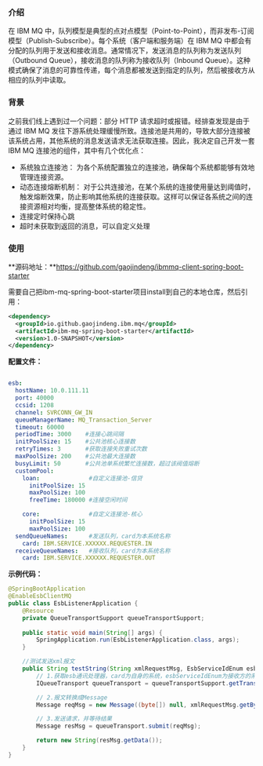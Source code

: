 ### 介绍

在 IBM MQ 中，队列模型是典型的点对点模型（Point-to-Point），而非发布-订阅模型（Publish-Subscribe）。每个系统（客户端和服务端）在 IBM MQ 中都会有分配的队列用于发送和接收消息。通常情况下，发送消息的队列称为发送队列（Outbound Queue），接收消息的队列称为接收队列（Inbound Queue）。这种模式确保了消息的可靠性传递，每个消息都被发送到指定的队列，然后被接收方从相应的队列中读取。
### 背景
之前我们线上遇到过一个问题：部分 HTTP 请求超时或报错。经排查发现是由于通过 IBM MQ 发往下游系统处理缓慢所致。连接池是共用的，导致大部分连接被该系统占用，其他系统的消息发送请求无法获取连接。因此，我决定自己开发一套 IBM MQ 连接池的组件，其中有几个优化点：

- 系统独立连接池： 为各个系统配置独立的连接池，确保每个系统都能够有效地管理连接资源。
- 动态连接熔断机制： 对于公共连接池，在某个系统的连接使用量达到阈值时，触发熔断效果，防止影响其他系统的连接获取。这样可以保证各系统之间的连接资源相对均衡，提高整体系统的稳定性。
- 连接定时保持心跳
- 超时未获取到返回的消息，可以自定义处理
### 使用
**源码地址：**https://github.com/gaojindeng/ibmmq-client-spring-boot-starter

需要自己把ibm-mq-spring-boot-starter项目install到自己的本地仓库，然后引用：
```xml
<dependency>
  <groupId>io.github.gaojindeng.ibm.mq</groupId>
  <artifactId>ibm-mq-spring-boot-starter</artifactId>
  <version>1.0-SNAPSHOT</version>
</dependency>
```
**配置文件：**
```yaml

esb:
  hostName: 10.0.111.11
  port: 40000
  ccsid: 1208
  channel: SVRCONN_GW_IN
  queueManagerName: MQ_Transaction_Server
  timeout: 60000
  periodTime: 3000    #连接心跳间隔
  initPoolSize: 15    #公共池核心连接数
  retryTimes: 3       #获取连接失败重试次数
  maxPoolSize: 200    #公共池最大连接数
  busyLimit: 50       #公共池单系统繁忙连接数，超过该阀值熔断
  customPool:
    loan:              #自定义连接池-信贷
      initPoolSize: 15
      maxPoolSize: 100
      freeTime: 180000 #连接空闲时间

    core:              #自定义连接池-核心
      initPoolSize: 15
      maxPoolSize: 100
  sendQueueNames:      #发送队列，card为本系统名称
    card: IBM.SERVICE.XXXXXX.REQUESTER.IN
  receiveQueueNames:   #接收队列，card为本系统名称
    card: IBM.SERVICE.XXXXXX.REQUESTER.OUT

```
**示例代码：**
```java
@SpringBootApplication
@EnableEsbClientMQ
public class EsbListenerApplication {
    @Resource
    private QueueTransportSupport queueTransportSupport;
    
    public static void main(String[] args) {
        SpringApplication.run(EsbListenerApplication.class, args);
    }

    //测试发送xml报文
    public String testString(String xmlRequestMsg, EsbServiceIdEnum esbServiceIdEnum) {
        // 1.获取esb通讯处理器，card为自身的系统，esbServiceIdEnum为接收方的系统
        IQueueTransport queueTransport = queueTransportSupport.getTransport("card", esbServiceIdEnum.getSystemCode().getSysName());

        // 2.报文转换成Message
        Message reqMsg = new Message((byte[]) null, xmlRequestMsg.getBytes(StandardCharsets.UTF_8), null, 1208);

        // 3.发送请求，并等待结果
        Message resMsg = queueTransport.submit(reqMsg);

        return new String(resMsg.getData());
    }
}
```
